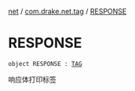 [net](../index.md) / [com.drake.net.tag](index.md) / [RESPONSE](./-r-e-s-p-o-n-s-e.md)

# RESPONSE

`object RESPONSE : `[`TAG`](-t-a-g/index.md)

响应体打印标签

